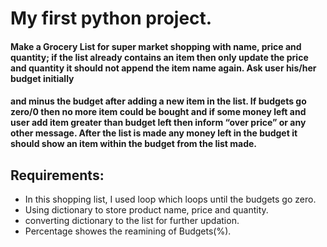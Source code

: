 # My first python project.

#### Make a Grocery List for super market shopping with name, price and quantity; if the list already contains an item then only update the price and quantity it should not append the item name again. Ask user his/her budget initially
#### and minus the budget after adding a new item in the list. If budgets go zero/0 then no more item could be bought and if some money left and user add item greater than budget left then inform “over price” or any other message. After the list is made any money left in the budget it should show an item within the budget from the list made.

## Requirements:

* In this shopping list, I used loop which loops until the budgets go zero.
* Using dictionary to store product name, price and quantity.
* converting dictionary to the list for further updation.
* Percentage showes the reamining of Budgets(%). 